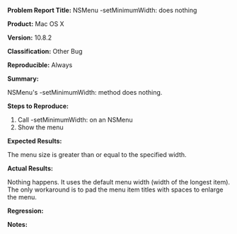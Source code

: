 **Problem Report Title:** NSMenu -setMinimumWidth: does nothing

**Product:** Mac OS X 

**Version:** 10.8.2

**Classification:** Other Bug

**Reproducible:** Always

**Summary:**

NSMenu's -setMinimumWidth: method does nothing.

**Steps to Reproduce:**

1. Call -setMinimumWidth: on an NSMenu
2. Show the menu

**Expected Results:**

The menu size is greater than or equal to the specified width.

**Actual Results:**

Nothing happens. It uses the default menu width (width of the longest item). The only workaround is to pad the menu item titles with spaces to enlarge the menu.

**Regression:**

**Notes:**
